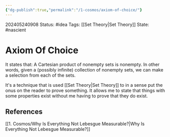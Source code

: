 ```yaml
---
{"dg-publish":true,"permalink":"/1-cosmos/axiom-of-choice/"}
---
```


202405240908
Status: #idea
Tags: [[Set Theory\|Set Theory]] 
State: #nascient
# Axiom Of Choice
It states that:
A Cartesian product of nonempty sets is nonempty.
In other words, given a (possibly infinite) collection of nonempty sets, we can make a selection from each of the sets.

It's a technique that is used [[Set Theory\|Set Theory]] to in a sense put the onus on the reader to prove something. It allows me to state that things with some properties exist without me having to prove that they do exist.

## References
[[1. Cosmos/Why Is Everything Not Lebesgue Measurable?\|Why Is Everything Not Lebesgue Measurable?]]
